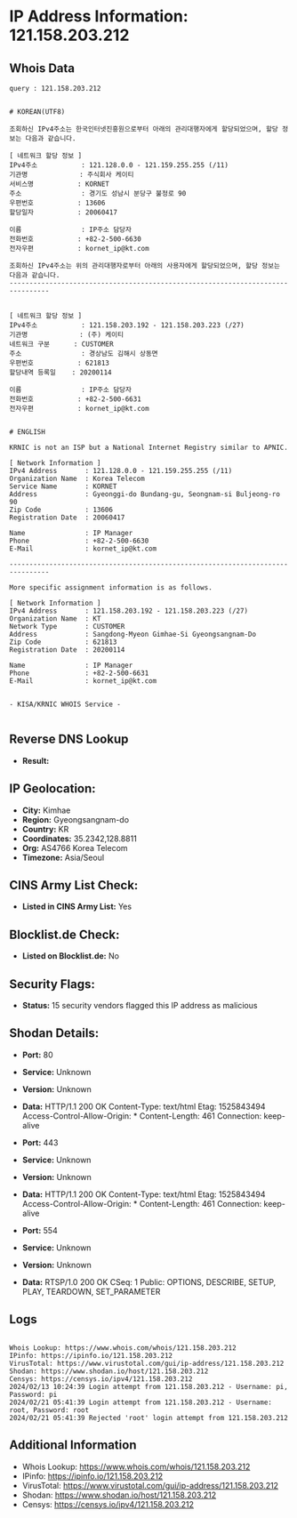 # IP Address Information: 121.158.203.212

## Whois Data
```
query : 121.158.203.212


# KOREAN(UTF8)

조회하신 IPv4주소는 한국인터넷진흥원으로부터 아래의 관리대행자에게 할당되었으며, 할당 정보는 다음과 같습니다.

[ 네트워크 할당 정보 ]
IPv4주소           : 121.128.0.0 - 121.159.255.255 (/11)
기관명             : 주식회사 케이티
서비스명           : KORNET
주소               : 경기도 성남시 분당구 불정로 90
우편번호           : 13606
할당일자           : 20060417

이름               : IP주소 담당자
전화번호           : +82-2-500-6630
전자우편           : kornet_ip@kt.com

조회하신 IPv4주소는 위의 관리대행자로부터 아래의 사용자에게 할당되었으며, 할당 정보는 다음과 같습니다.
--------------------------------------------------------------------------------


[ 네트워크 할당 정보 ]
IPv4주소           : 121.158.203.192 - 121.158.203.223 (/27)
기관명             : (주) 케이티
네트워크 구분      : CUSTOMER
주소               : 경상남도 김해시 상동면
우편번호           : 621813
할당내역 등록일    : 20200114

이름               : IP주소 담당자
전화번호           : +82-2-500-6631
전자우편           : kornet_ip@kt.com


# ENGLISH

KRNIC is not an ISP but a National Internet Registry similar to APNIC.

[ Network Information ]
IPv4 Address       : 121.128.0.0 - 121.159.255.255 (/11)
Organization Name  : Korea Telecom
Service Name       : KORNET
Address            : Gyeonggi-do Bundang-gu, Seongnam-si Buljeong-ro 90
Zip Code           : 13606
Registration Date  : 20060417

Name               : IP Manager
Phone              : +82-2-500-6630
E-Mail             : kornet_ip@kt.com

--------------------------------------------------------------------------------

More specific assignment information is as follows.

[ Network Information ]
IPv4 Address       : 121.158.203.192 - 121.158.203.223 (/27)
Organization Name  : KT
Network Type       : CUSTOMER
Address            : Sangdong-Myeon Gimhae-Si Gyeongsangnam-Do
Zip Code           : 621813
Registration Date  : 20200114

Name               : IP Manager
Phone              : +82-2-500-6631
E-Mail             : kornet_ip@kt.com


- KISA/KRNIC WHOIS Service -


```
## Reverse DNS Lookup
- **Result:** 

## IP Geolocation:
- **City:** Kimhae
- **Region:** Gyeongsangnam-do
- **Country:** KR
- **Coordinates:** 35.2342,128.8811
- **Org:** AS4766 Korea Telecom
- **Timezone:** Asia/Seoul

## CINS Army List Check:
- **Listed in CINS Army List:** 
Yes

## Blocklist.de Check:
- **Listed on Blocklist.de:** 
No

## Security Flags:
- **Status:** 15 security vendors flagged this IP address as malicious

## Shodan Details:
- **Port:** 80
- **Service:** Unknown
- **Version:** Unknown
- **Data:** HTTP/1.1 200 OK
Content-Type: text/html
Etag: 1525843494
Access-Control-Allow-Origin: *
Content-Length: 461
Connection: keep-alive



- **Port:** 443
- **Service:** Unknown
- **Version:** Unknown
- **Data:** HTTP/1.1 200 OK
Content-Type: text/html
Etag: 1525843494
Access-Control-Allow-Origin: *
Content-Length: 461
Connection: keep-alive



- **Port:** 554
- **Service:** Unknown
- **Version:** Unknown
- **Data:** RTSP/1.0 200 OK
CSeq: 1
Public: OPTIONS, DESCRIBE, SETUP, PLAY, TEARDOWN, SET_PARAMETER



## Logs
```

Whois Lookup: https://www.whois.com/whois/121.158.203.212
IPinfo: https://ipinfo.io/121.158.203.212
VirusTotal: https://www.virustotal.com/gui/ip-address/121.158.203.212
Shodan: https://www.shodan.io/host/121.158.203.212
Censys: https://censys.io/ipv4/121.158.203.212
2024/02/13 10:24:39 Login attempt from 121.158.203.212 - Username: pi, Password: pi
2024/02/21 05:41:39 Login attempt from 121.158.203.212 - Username: root, Password: root
2024/02/21 05:41:39 Rejected 'root' login attempt from 121.158.203.212

```
## Additional Information
- Whois Lookup: https://www.whois.com/whois/121.158.203.212
- IPinfo: https://ipinfo.io/121.158.203.212
- VirusTotal: https://www.virustotal.com/gui/ip-address/121.158.203.212
- Shodan: https://www.shodan.io/host/121.158.203.212
- Censys: https://censys.io/ipv4/121.158.203.212

